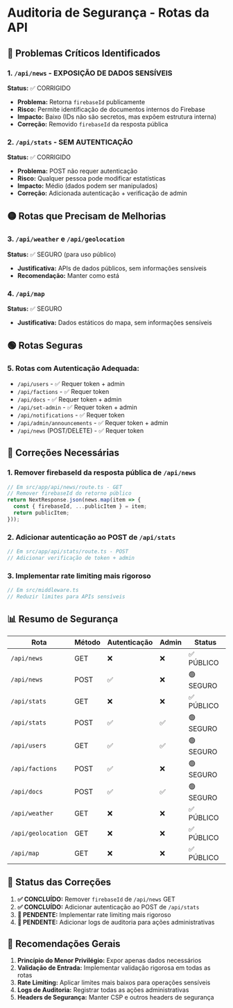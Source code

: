 # Auditoria de Segurança - Rotas da API

## 🔴 Problemas Críticos Identificados

### 1. `/api/news` - EXPOSIÇÃO DE DADOS SENSÍVEIS
**Status:** ✅ CORRIGIDO
- **Problema:** Retorna `firebaseId` publicamente
- **Risco:** Permite identificação de documentos internos do Firebase
- **Impacto:** Baixo (IDs não são secretos, mas expõem estrutura interna)
- **Correção:** Removido `firebaseId` da resposta pública

### 2. `/api/stats` - SEM AUTENTICAÇÃO
**Status:** ✅ CORRIGIDO
- **Problema:** POST não requer autenticação
- **Risco:** Qualquer pessoa pode modificar estatísticas
- **Impacto:** Médio (dados podem ser manipulados)
- **Correção:** Adicionada autenticação + verificação de admin

## 🟡 Rotas que Precisam de Melhorias

### 3. `/api/weather` e `/api/geolocation`
**Status:** ✅ SEGURO (para uso público)
- **Justificativa:** APIs de dados públicos, sem informações sensíveis
- **Recomendação:** Manter como está

### 4. `/api/map`
**Status:** ✅ SEGURO
- **Justificativa:** Dados estáticos do mapa, sem informações sensíveis

## 🟢 Rotas Seguras

### 5. Rotas com Autenticação Adequada:
- `/api/users` - ✅ Requer token + admin
- `/api/factions` - ✅ Requer token
- `/api/docs` - ✅ Requer token + admin
- `/api/set-admin` - ✅ Requer token + admin
- `/api/notifications` - ✅ Requer token
- `/api/admin/announcements` - ✅ Requer token + admin
- `/api/news` (POST/DELETE) - ✅ Requer token

## 🔧 Correções Necessárias

### 1. Remover firebaseId da resposta pública de `/api/news`
```typescript
// Em src/app/api/news/route.ts - GET
// Remover firebaseId do retorno público
return NextResponse.json(news.map(item => {
  const { firebaseId, ...publicItem } = item;
  return publicItem;
}));
```

### 2. Adicionar autenticação ao POST de `/api/stats`
```typescript
// Em src/app/api/stats/route.ts - POST
// Adicionar verificação de token + admin
```

### 3. Implementar rate limiting mais rigoroso
```typescript
// Em src/middleware.ts
// Reduzir limites para APIs sensíveis
```

## 📊 Resumo de Segurança

| Rota | Método | Autenticação | Admin | Status |
|------|--------|--------------|-------|--------|
| `/api/news` | GET | ❌ | ❌ | ✅ PÚBLICO |
| `/api/news` | POST | ✅ | ❌ | 🟢 SEGURO |
| `/api/stats` | GET | ❌ | ❌ | ✅ PÚBLICO |
| `/api/stats` | POST | ✅ | ✅ | 🟢 SEGURO |
| `/api/users` | GET | ✅ | ✅ | 🟢 SEGURO |
| `/api/factions` | POST | ✅ | ❌ | 🟢 SEGURO |
| `/api/docs` | POST | ✅ | ✅ | 🟢 SEGURO |
| `/api/weather` | GET | ❌ | ❌ | ✅ PÚBLICO |
| `/api/geolocation` | GET | ❌ | ❌ | ✅ PÚBLICO |
| `/api/map` | GET | ❌ | ❌ | ✅ PÚBLICO |

## 🎯 Status das Correções

1. **✅ CONCLUÍDO:** Remover `firebaseId` de `/api/news` GET
2. **✅ CONCLUÍDO:** Adicionar autenticação ao POST de `/api/stats`
3. **🔄 PENDENTE:** Implementar rate limiting mais rigoroso
4. **🔄 PENDENTE:** Adicionar logs de auditoria para ações administrativas

## 🔐 Recomendações Gerais

1. **Princípio do Menor Privilégio:** Expor apenas dados necessários
2. **Validação de Entrada:** Implementar validação rigorosa em todas as rotas
3. **Rate Limiting:** Aplicar limites mais baixos para operações sensíveis
4. **Logs de Auditoria:** Registrar todas as ações administrativas
5. **Headers de Segurança:** Manter CSP e outros headers de segurança
